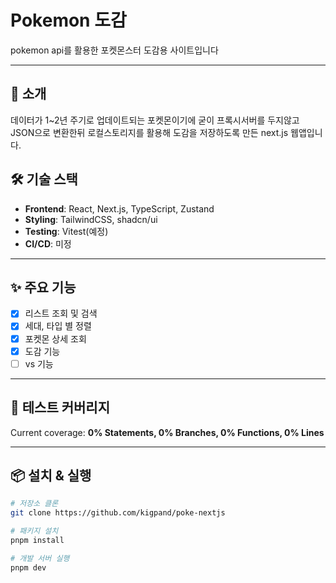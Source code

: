 # Pokemon 도감

pokemon api를 활용한 포켓몬스터 도감용 사이트입니다

---

## 📖 소개

데이터가 1~2년 주기로 업데이트되는 포켓몬이기에 굳이 프록시서버를 두지않고 JSON으로 변환한뒤
로컬스토리지를 활용해 도감을 저장하도록 만든 next.js 웹앱입니다.

## 🛠 기술 스택

- **Frontend**: React, Next.js, TypeScript, Zustand
- **Styling**: TailwindCSS, shadcn/ui
- **Testing**: Vitest(예정)
- **CI/CD**: 미정

---

## ✨ 주요 기능

- [x] 리스트 조회 및 검색
- [x] 세대, 타입 별 정렬
- [x] 포켓몬 상세 조회
- [x] 도감 기능
- [ ] vs 기능

---

## 🧪 테스트 커버리지

<!-- COVERAGE_START -->

Current coverage: **0% Statements, 0% Branches, 0% Functions, 0% Lines**

<!-- COVERAGE_END -->

---

## 📦 설치 & 실행

```bash
# 저장소 클론
git clone https://github.com/kigpand/poke-nextjs

# 패키지 설치
pnpm install

# 개발 서버 실행
pnpm dev
```

